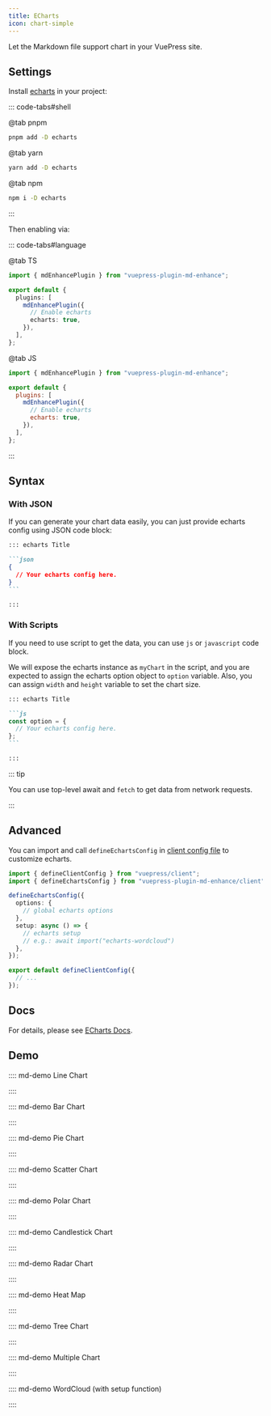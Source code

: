 ```yaml
---
title: ECharts
icon: chart-simple
---
```


Let the Markdown file support chart in your VuePress site.

<!-- more -->

<!-- #region before -->

## Settings

Install [echarts](https://echarts.apache.org/en/index.html) in your project:

::: code-tabs#shell

@tab pnpm

```bash
pnpm add -D echarts
```

@tab yarn

```bash
yarn add -D echarts
```

@tab npm

```bash
npm i -D echarts
```

:::

Then enabling via:

<!-- #endregion before -->

::: code-tabs#language

@tab TS

```ts {8} title=".vuepress/config.ts"
import { mdEnhancePlugin } from "vuepress-plugin-md-enhance";

export default {
  plugins: [
    mdEnhancePlugin({
      // Enable echarts
      echarts: true,
    }),
  ],
};
```

@tab JS

```js {8} title=".vuepress/config.js"
import { mdEnhancePlugin } from "vuepress-plugin-md-enhance";

export default {
  plugins: [
    mdEnhancePlugin({
      // Enable echarts
      echarts: true,
    }),
  ],
};
```

:::

<!-- #region after -->

## Syntax

### With JSON

If you can generate your chart data easily, you can just provide echarts config using JSON code block:

````md
::: echarts Title

```json
{
  // Your echarts config here.
}
```

:::
````

### With Scripts

If you need to use script to get the data, you can use `js` or `javascript` code block.

We will expose the echarts instance as `myChart` in the script, and you are expected to assign the echarts option object to `option` variable. Also, you can assign `width` and `height` variable to set the chart size.

````md
::: echarts Title

```js
const option = {
  // Your echarts config here.
};
```

:::
````

::: tip

You can use top-level await and `fetch` to get data from network requests.

:::

## Advanced

You can import and call `defineEchartsConfig` in [client config file][client-config] to customize echarts.

```ts title=".vuepress/client.ts"
import { defineClientConfig } from "vuepress/client";
import { defineEchartsConfig } from "vuepress-plugin-md-enhance/client";

defineEchartsConfig({
  options: {
    // global echarts options
  },
  setup: async () => {
    // echarts setup
    // e.g.: await import("echarts-wordcloud")
  },
});

export default defineClientConfig({
  // ...
});
```

## Docs

For details, please see [ECharts Docs](https://echarts.apache.org/handbook/en/get-started/).

## Demo

:::: md-demo Line Chart

<!-- @include: @echarts/line.snippet.md -->

::::

:::: md-demo Bar Chart

<!-- @include: @echarts/bar.snippet.md -->

::::

:::: md-demo Pie Chart

<!-- @include: @echarts/pie.snippet.md -->

::::

:::: md-demo Scatter Chart

<!-- @include: @echarts/scatter.snippet.md -->

::::

:::: md-demo Polar Chart

<!-- @include: @echarts/polar.snippet.md -->

::::

:::: md-demo Candlestick Chart

<!-- @include: @echarts/candlestick.snippet.md -->

::::

:::: md-demo Radar Chart

<!-- @include: @echarts/radar.snippet.md -->

::::

:::: md-demo Heat Map

<!-- @include: @echarts/heat-map.snippet.md -->

::::

:::: md-demo Tree Chart

<!-- @include: @echarts/tree.snippet.md -->

::::

:::: md-demo Multiple Chart

<!-- @include: @echarts/multiple.snippet.md -->

::::

:::: md-demo WordCloud (with setup function)

<!-- @include: @echarts/wordcloud.snippet.md -->

::::

[client-config]: https://vuejs.press/guide/configuration.html#client-config-file

<!-- #endregion after -->
